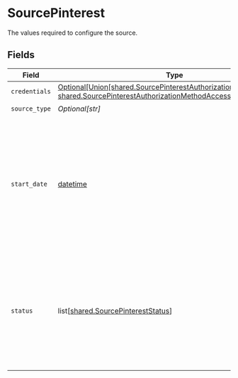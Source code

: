 # SourcePinterest

The values required to configure the source.


## Fields

| Field                                                                                                                                                                                    | Type                                                                                                                                                                                     | Required                                                                                                                                                                                 | Description                                                                                                                                                                              | Example                                                                                                                                                                                  |
| ---------------------------------------------------------------------------------------------------------------------------------------------------------------------------------------- | ---------------------------------------------------------------------------------------------------------------------------------------------------------------------------------------- | ---------------------------------------------------------------------------------------------------------------------------------------------------------------------------------------- | ---------------------------------------------------------------------------------------------------------------------------------------------------------------------------------------- | ---------------------------------------------------------------------------------------------------------------------------------------------------------------------------------------- |
| `credentials`                                                                                                                                                                            | [Optional[Union[shared.SourcePinterestAuthorizationMethodOAuth20, shared.SourcePinterestAuthorizationMethodAccessToken]]](undefined/models/shared/sourcepinterestauthorizationmethod.md) | :heavy_minus_sign:                                                                                                                                                                       | N/A                                                                                                                                                                                      |                                                                                                                                                                                          |
| `source_type`                                                                                                                                                                            | *Optional[str]*                                                                                                                                                                          | :heavy_check_mark:                                                                                                                                                                       | N/A                                                                                                                                                                                      |                                                                                                                                                                                          |
| `start_date`                                                                                                                                                                             | [datetime](https://docs.python.org/3/library/datetime.html#datetime-objects)                                                                                                             | :heavy_check_mark:                                                                                                                                                                       | A date in the format YYYY-MM-DD. If you have not set a date, it would be defaulted to latest allowed date by api (89 days from today).                                                   | 2022-07-28                                                                                                                                                                               |
| `status`                                                                                                                                                                                 | list[[shared.SourcePinterestStatus](undefined/models/shared/sourcepintereststatus.md)]                                                                                                   | :heavy_minus_sign:                                                                                                                                                                       | Entity statuses based off of campaigns, ad_groups, and ads. If you do not have a status set, it will be ignored completely.                                                              |                                                                                                                                                                                          |
